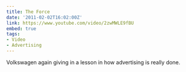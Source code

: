 ```yaml
---
title: The Force
date: '2011-02-02T16:02:00Z'
link: https://www.youtube.com/video/2zwMWLE9fBU
embed: true
tags:
- Video
- Advertising
---
```

Volkswagen again giving in a lesson in how advertising is really done.
